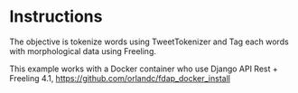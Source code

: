 # Instructions

The objective is tokenize words using TweetTokenizer and Tag each words with morphological data using Freeling.

This example works with a Docker container who use Django API Rest + Freeling 4.1, https://github.com/orlandc/fdap_docker_install
